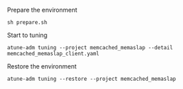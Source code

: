 Prepare the environment
```
sh prepare.sh
```
Start to tuning
```
atune-adm tuning --project memcached_memaslap --detail memcached_memaslap_client.yaml
```
Restore the environment
```
atune-adm tuning --restore --project memcached_memaslap
```